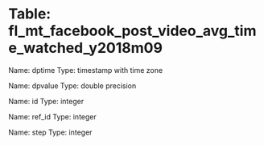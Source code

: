 Table: fl_mt_facebook_post_video_avg_time_watched_y2018m09
==========================================================

Name: dptime
Type: timestamp with time zone

Name: dpvalue
Type: double precision

Name: id
Type: integer

Name: ref_id
Type: integer

Name: step
Type: integer


